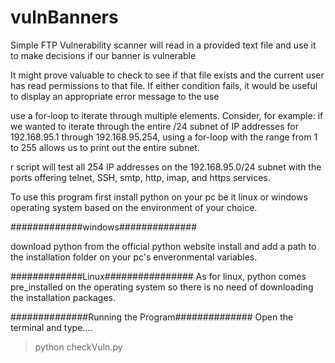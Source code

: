 # vulnBanners

Simple FTP Vulnerability scanner will read in a provided text file and use it to make
decisions if our banner is vulnerable

It might prove valuable to check to see if
that file exists and the current user has read permissions to that file. If either
condition fails, it would be useful to display an appropriate error message to
the use

use a for-loop
to iterate through multiple elements. Consider, for example: if we wanted to
iterate through the entire /24 subnet of IP addresses for 192.168.95.1 through
192.168.95.254, using a for-loop with the range from 1 to 255 allows us to
print out the entire subnet.

r script will test all 254 IP addresses on
the 192.168.95.0/24 subnet with the ports offering telnet, SSH, smtp, http,
imap, and https services.


To use this program first install python on your pc be it linux or windows operating system based on the environment of your choice.

#############windows##############

download python from the official python website install and add a path to the installation folder on your pc's enveronmental variables.

#############Linux################
As for linux, python comes pre_installed on the operating system so there is no need of downloading the installation packages.

##############Running the Program##############
Open the terminal and type....
> python checkVuln.py
